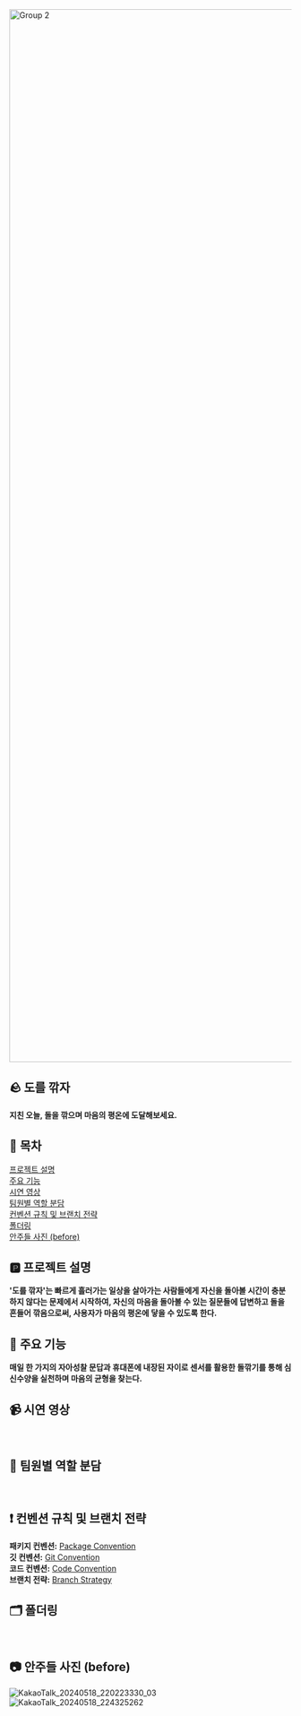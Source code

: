 
<img width="1879" alt="Group 2" src="https://github.com/34th-SOPKATHON-ANDROID-TEAM3/Android/assets/109855280/ba585d29-7652-4e97-a262-e5926ef896c5">

## 🪨 도를 깎자
**지친 오늘, 돌을 깎으며 마음의 평온에 도달해보세요.** </br> 

## 🔢 목차
[프로젝트 설명](#프로젝트-설명) </br>
[주요 기능](#주요-기능)</br>
[시연 영상](#시연-영상) </br>
[팀원별 역할 분담](#팀원별-역할-분담) </br>
[컨벤션 규칙 및 브랜치 전략](#컨벤션-규칙-및-브랜치-전략) </br>
[폴더링](#폴더링) </br>
[안주들 사진 (before)](#안주들-사진-(before)) </br>


## 🅿️ 프로젝트 설명 
**'도를 깎자'는 빠르게 흘러가는 일상을 살아가는 사람들에게 자신을 돌아볼 시간이 충분하지 않다는 문제에서 시작하여, 자신의 마음을 돌아볼 수 있는 질문들에 답변하고 돌을 흔들어 깎음으로써, 사용자가 마음의 평온에 닿을 수 있도록 한다.** </br>

## 📍 주요 기능 
**매일 한 가지의 자아성찰 문답과 휴대폰에 내장된 자이로 센서를 활용한 돌깎기를 통해 심신수양을 실천하며 마음의 균형을 찾는다.** </br>

## 📹 시연 영상
</br>

## 👤 팀원별 역할 분담
</br>

## ❗ 컨벤션 규칙 및 브랜치 전략
**패키지 컨벤션:**  [Package Convention](https://www.notion.so/Package-Convention-e0f0046ceedb4398ba48dfcc762cd0f6) </br>
**깃 컨벤션:**  [Git Convention](https://www.notion.so/Git-Convention-e0baf9c0f46c478e95b8e7533ea5516f) </br>
**코드 컨벤션:**  [Code Convention](https://www.notion.so/Code-Convention-da3e51ab041f4ff9aa30f790117347d1) </br>
**브랜치 전략:**  [Branch Strategy](https://www.notion.so/Branch-Strategy-294c42ae7da9436c911aa9f66c043911) </br>

## 🗂️ 폴더링
</br>

## 📷 안주들 사진 (before)
![KakaoTalk_20240518_220223330_03](https://github.com/34th-SOPKATHON-ANDROID-TEAM3/Android/assets/109855280/cf9b91c5-8794-49ca-9355-72b60e95203d) </br>
![KakaoTalk_20240518_224325262](https://github.com/34th-SOPKATHON-ANDROID-TEAM3/Android/assets/109855280/a4879465-c711-40c6-be0b-2d7797569807)

